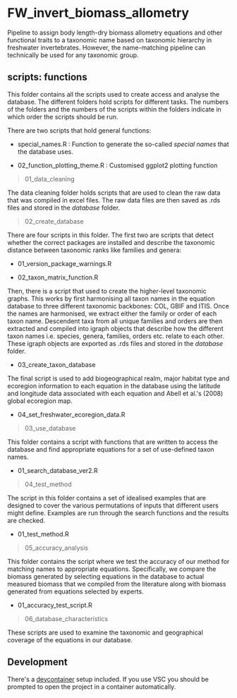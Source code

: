 # FW_invert_biomass_allometry

Pipeline to assign body length-dry biomass allometry equations and other functional traits to a taxonomic name based on taxonomic hierarchy in freshwater invertebrates. However, the name-matching pipeline can technically be used for any taxonomic group.

## scripts: functions

This folder contains all the scripts used to create access and analyse the database. The different folders hold scripts for different tasks. The numbers of the folders and the numbers of the scripts within the folders indicate in which order the scripts should be run.

There are two scripts that hold general functions:

+ special_names.R : Function to generate the so-called *special names* that the database uses.

+ 02_function_plotting_theme.R : Customised ggplot2 plotting function

> 01_data_cleaning

The data cleaning folder holds scripts that are used to clean the raw data that was compiled in excel files. The raw data files are then saved as .rds files and stored in the *database* folder.

> 02_create_database

There are four scripts in this folder. The first two are scripts that detect whether the correct packages are installed and describe the taxonomic distance between taxonomic ranks like families and genera:

+ 01_version_package_warnings.R

+ 02_taxon_matrix_function.R

Then, there is a script that used to create the higher-level taxonomic graphs. This works by first harmonising all taxon names in the equation database to three different taxonomic backbones: COL, GBIF and ITIS. Once the names are harmonised, we extract either the family or order of each taxon name. Descendent taxa from all unique families and orders are then extracted and compiled into igraph objects that describe how the different taxon names i.e. species, genera, families, orders etc. relate to each other. These igraph objects are exported as .rds files and stored in the *database* folder.

+ 03_create_taxon_database

The final script is used to add biogeographical realm, major habitat type and ecoregion information to each equation in the database using the latitude and longitude data associated with each equation and Abell et al.'s (2008) global ecoregion map.

+ 04_set_freshwater_ecoregion_data.R

> 03_use_database

This folder contains a script with functions that are written to access the database and find appropriate equations for a set of use-defined taxon names.

+ 01_search_database_ver2.R

> 04_test_method

The script in this folder contains a set of idealised examples that are designed to cover the various permutations of inputs that different users might define. Examples are run through the search functions and the results are checked.

+ 01_test_method.R

> 05_accuracy_analysis

This folder contains the script where we test the accuracy of our method for matching names to appropriate equations. Specifically, we compare the biomass generated by selecting equations in the database to actual measured biomass that we compiled from the literature along with biomass generated from equations selected by experts.

+ 01_accuracy_test_script.R

> 06_database_characteristics

These scripts are used to examine the taxonomic and geographical coverage of the equations in our database.

## Development

There's a [devcontainer](https://containers.dev/) setup included. If you use
VSC you should be prompted to open the project in a container automatically.